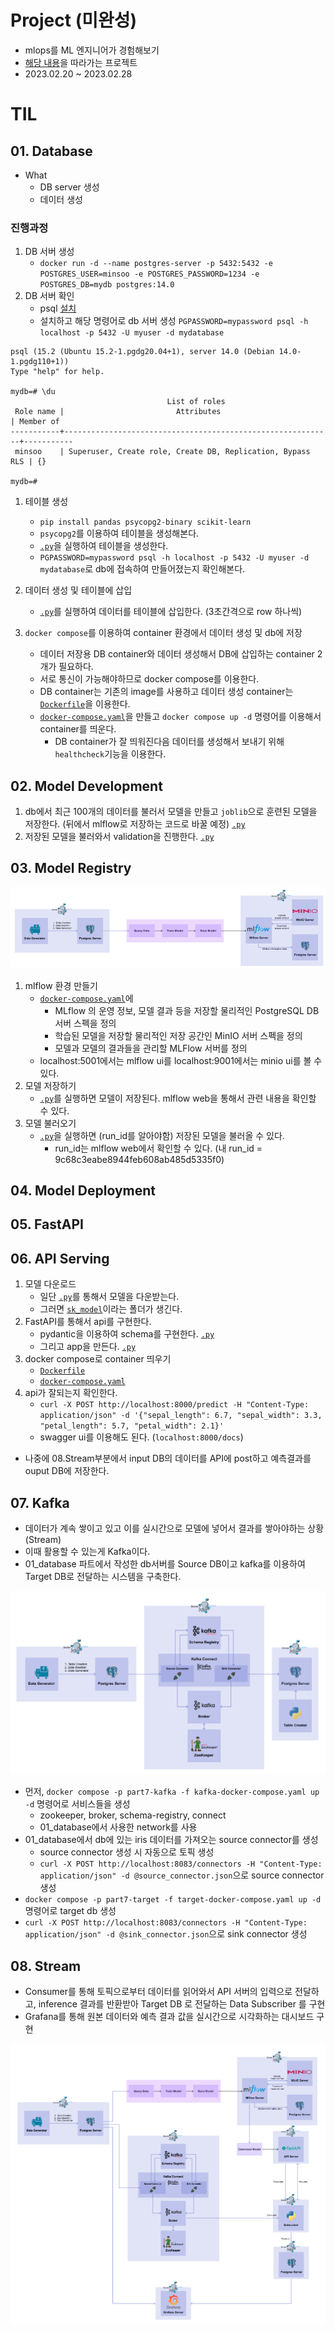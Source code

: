 # Project (미완성)
- mlops를 ML 엔지니어가 경험해보기
- [해당 내용](https://mlops-for-mle.github.io/tutorial/docs/intro)을 따라가는 프로젝트
- 2023.02.20 ~ 2023.02.28

# TIL
## 01. Database
- What
    - DB server 생성
    - 데이터 생성
### 진행과정
1. DB 서버 생성
    -  `docker run -d --name postgres-server -p 5432:5432 -e POSTGRES_USER=minsoo -e POSTGRES_PASSWORD=1234 -e POSTGRES_DB=mydb postgres:14.0`
2. DB 서버 확인
    - psql [설치](https://www.postgresql.org/download/)
    - 설치하고 해당 명령어로 db 서버 생성 `PGPASSWORD=mypassword psql -h localhost -p 5432 -U myuser -d mydatabase`
```
psql (15.2 (Ubuntu 15.2-1.pgdg20.04+1), server 14.0 (Debian 14.0-1.pgdg110+1))
Type "help" for help.

mydb=# \du
                                   List of roles
 Role name |                         Attributes                         | Member of 
-----------+------------------------------------------------------------+-----------
 minsoo    | Superuser, Create role, Create DB, Replication, Bypass RLS | {}

mydb=# 
```
1. 테이블 생성
    - `pip install pandas psycopg2-binary scikit-learn`
    - `psycopg2`를 이용하여 테이블을 생성해본다.
    - [`.py`](./01_database/01_create_table.py)을 실행하여 테이블을 생성한다.
    - `PGPASSWORD=mypassword psql -h localhost -p 5432 -U myuser -d mydatabase`로 db에 접속하여 만들어졌는지 확인해본다.

2. 데이터 생성 및 테이블에 삽입
    - [`.py`](./01_database/02_data_insert.py)를 실행하여 데이터를 테이블에 삽입한다. (3초간격으로 row 하나씩)

3. `docker compose`를 이용하여 container 환경에서 데이터 생성 및 db에 저장
    - 데이터 저장용 DB container와 데이터 생성해서 DB에 삽입하는 container 2개가 필요하다.
    - 서로 통신이 가능해야하므로 docker compose를 이용한다.
    - DB container는 기존의 image를 사용하고 데이터 생성 container는 [`Dockerfile`](./01_database/Dockerfile)을 이용한다.
    - [`docker-compose.yaml`](./01_database/docker-compose.yaml)을 만들고 `docker compose up -d` 명령어를 이용해서 container를 띄운다.
        - DB container가 잘 띄워진다음 데이터를 생성해서 보내기 위해 `healthcheck`기능을 이용한다.

## 02. Model Development
1. db에서 최근 100개의 데이터를 불러서 모델을 만들고 `joblib`으로 훈련된 모델을 저장한다. (뒤에서 mlflow로 저장하는 코드로 바꿀 예정) [`.py`](./02_model_develop/01_db_train.py)
2. 저장된 모델을 불러와서 validation을 진행한다. [`.py`](./02_model_develop/02_db_validate_save_model.py)

## 03. Model Registry

![img](./03_model_registry/model_registry.png)

1. mlflow 환경 만들기
    - [`docker-compose.yaml`](./03_model_registry/docker-compose.yaml)에
        - MLflow 의 운영 정보, 모델 결과 등을 저장할 물리적인 PostgreSQL DB 서버 스펙을 정의
        - 학습된 모델을 저장할 물리적인 저장 공간인 MinIO 서버 스펙을 정의
        - 모델과 모델의 결과들을 관리할 MLFlow 서버를 정의
    - localhost:5001에서는 mlflow ui를 localhost:9001에서는 minio ui를 볼 수 있다.
2. 모델 저장하기
    - [`.py`](./03_model_registry/01_save_model_to_registry.py)를 실행하면 모델이 저장된다. mlflow web을 통해서 관련 내용을 확인할 수 있다.
3. 모델 불러오기
    - [`.py`](./03_model_registry/02_load_model_from_registry.py)을 실행하면 (run_id를 알아야함) 저장된 모델을 불러올 수 있다.
        - run_id는 mlflow web에서 확인할 수 있다. (내 run_id = 9c68c3eabe8944feb608ab485d5335f0)

## 04. Model Deployment
## 05. FastAPI
## 06. API Serving
1. 모델 다운로드
    - 일단 [`.py`](./06_api_serving/01_download_model.py)를 통해서 모델을 다운받는다.
    - 그러면 [`sk_model`](./06_api_serving/sk_model/)이라는 폴더가 생긴다.
2. FastAPI를 통해서 api를 구현한다.
    - pydantic을 이용하여 schema를 구현한다. [`.py`](./06_api_serving/schemas.py)
    - 그리고 app을 만든다. [`.py`](./06_api_serving/app.py)
3. docker compose로 container 띄우기
    - [`Dockerfile`](./06_api_serving/Dockerfile)
    - [`docker-compose.yaml`](./06_api_serving/docker-compose.yaml)
4. api가 잘되는지 확인한다.
    - `curl -X POST http://localhost:8000/predict -H "Content-Type: application/json" -d '{"sepal_length": 6.7, "sepal_width": 3.3, "petal_length": 5.7, "petal_width": 2.1}'`
    - swagger ui를 이용해도 된다. (`localhost:8000/docs`) 
- 나중에 08.Stream부분에서 input DB의 데이터를 API에 post하고 예측결과를 ouput DB에 저장한다.

## 07. Kafka
- 데이터가 계속 쌓이고 있고 이를 실시간으로 모델에 넣어서 결과를 쌓아야하는 상황 (Stream)
- 이때 활용할 수 있는게 Kafka이다.
- 01_database 파트에서 작성한 db서버를 Source DB이고 kafka를 이용하여 Target DB로 전달하는 시스템을 구축한다.

![img](./07_kafka/kafka.png)

- 먼저, `docker compose -p part7-kafka -f kafka-docker-compose.yaml up -d` 명령어로 서비스들을 생성
  - zookeeper, broker, schema-registry, connect
  - 01_database에서 사용한 network를 사용
- 01_database에서 db에 있는 iris 데이터를 가져오는 source connector를 생성
  - source connector 생성 시 자동으로 토픽 생성
  - `curl -X POST http://localhost:8083/connectors -H "Content-Type: application/json" -d @source_connector.json`으로 source connector 생성
- `docker compose -p part7-target -f target-docker-compose.yaml up -d` 명령어로 target db 생성
- `curl -X POST http://localhost:8083/connectors -H "Content-Type: application/json" -d @sink_connector.json`으로 sink connector 생성

## 08. Stream
- Consumer를 통해 토픽으로부터 데이터를 읽어와서 API 서버의 입력으로 전달하고, inference 결과를 반환받아 Target DB 로 전달하는 Data Subscriber 를 구현
- Grafana를 통해 원본 데이터와 예측 결과 값을 실시간으로 시각화하는 대시보드 구현

![img](./08_stream/stream.png)